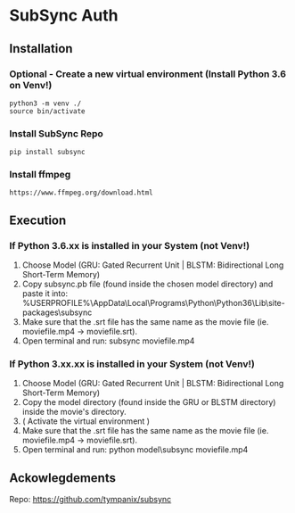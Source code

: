 # SubSync Auth

## Installation
    
### Optional - Create a new virtual environment (Install Python 3.6 on Venv!)
    python3 -m venv ./
    source bin/activate
    
### Install SubSync Repo
    pip install subsync

### Install ffmpeg
    https://www.ffmpeg.org/download.html

## Execution

### If Python 3.6.xx is installed in your System (not Venv!)

1. Choose Model (GRU: Gated Recurrent Unit | BLSTM: Bidirectional Long Short-Term Memory)
2. Copy subsync.pb file (found inside the chosen model directory) and paste it into:
    %USERPROFILE%\AppData\Local\Programs\Python\Python36\Lib\site-packages\subsync
4. Make sure that the .srt file has the same name as the movie file (ie. moviefile.mp4 -> moviefile.srt).
3. Open terminal and run: 
        subsync moviefile.mp4

### If Python 3.xx.xx is installed in your System (not Venv!) 

1. Choose Model (GRU: Gated Recurrent Unit | BLSTM: Bidirectional Long Short-Term Memory)
2. Copy the model directory (found inside the GRU or BLSTM directory) inside the movie's directory.
3. ( Activate the virtual environment )
4. Make sure that the .srt file has the same name as the movie file (ie. moviefile.mp4 -> moviefile.srt).
5. Open terminal and run: 
        python model\subsync moviefile.mp4

## Ackowlegdements
Repo: https://github.com/tympanix/subsync
